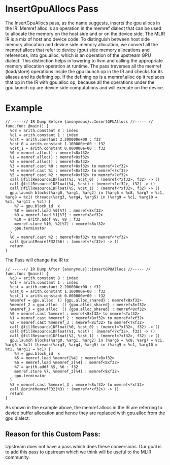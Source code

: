 # InsertGpuAllocs Pass


The InsertGpuAllocs pass, as the name suggests, inserts the gpu allocs in the IR. Memref alloc is an operation in the memref dialect that can be used to allocate the memory on the host side and or on the device side. The MLIR IR is a mix of host and device code.
To distinguish between host side memory allocation and device side memory allocation, we convert all the memref.allocs that refer to device (gpu) side memory allocations and references, into gpu.alloc, which is an operation of the upstream GPU dialect. This distinction helps in lowering to llvm and calling the appropriate memory allocation operation at runtime.
The pass traverses all the memref (load/store) operations inside the gpu launch op in the IR and checks for its aliases and its defining op. If the defining op is a memref.alloc op it replaces that op in the IR with gpu.alloc op, because all the operations under the gpu.launch op are device side computations and will execute on the device.

# Example

```
// -----// IR Dump Before {anonymous}::InsertGPUAllocs //----- //
func.func @main() {
  %c8 = arith.constant 8 : index
  %c1 = arith.constant 1 : index
  %cst = arith.constant 2.200000e+00 : f32
  %cst_0 = arith.constant 1.100000e+00 : f32
  %cst_1 = arith.constant 0.000000e+00 : f32
  %0 = memref.alloc() : memref<8xf32>
  %1 = memref.alloc() : memref<8xf32>
  %2 = memref.alloc() : memref<8xf32>
  %3 = memref.cast %0 : memref<8xf32> to memref<?xf32>
  %4 = memref.cast %1 : memref<8xf32> to memref<?xf32>
  %5 = memref.cast %2 : memref<8xf32> to memref<?xf32>
  call @fillResource1DFloat(%3, %cst_0) : (memref<?xf32>, f32) -> ()
  call @fillResource1DFloat(%4, %cst) : (memref<?xf32>, f32) -> ()
  call @fillResource1DFloat(%5, %cst_1) : (memref<?xf32>, f32) -> ()
  gpu.launch blocks(%arg0, %arg1, %arg2) in (%arg6 = %c8, %arg7 = %c1, %arg8 = %c1) threads(%arg3, %arg4, %arg5) in (%arg9 = %c1, %arg10 = %c1, %arg11 = %c1) {
    %7 = gpu.block_id  x
    %8 = memref.load %0[%7] : memref<8xf32>
    %9 = memref.load %1[%7] : memref<8xf32>
    %10 = arith.addf %8, %9 : f32
    memref.store %10, %2[%7] : memref<8xf32>
    gpu.terminator
  }
  %6 = memref.cast %2 : memref<8xf32> to memref<*xf32>
  call @printMemrefF32(%6) : (memref<*xf32>) -> ()
  return
}
```

The Pass will change the IR to:

```
// -----// IR Dump After {anonymous}::InsertGPUAllocs //----- //
func.func @main() {
  %c8 = arith.constant 8 : index
  %c1 = arith.constant 1 : index
  %cst = arith.constant 2.200000e+00 : f32
  %cst_0 = arith.constant 1.100000e+00 : f32
  %cst_1 = arith.constant 0.000000e+00 : f32
  %memref = gpu.alloc  () {gpu.alloc_shared} : memref<8xf32>
  %memref_2 = gpu.alloc  () {gpu.alloc_shared} : memref<8xf32>
  %memref_3 = gpu.alloc  () {gpu.alloc_shared} : memref<8xf32>
  %0 = memref.cast %memref : memref<8xf32> to memref<?xf32>
  %1 = memref.cast %memref_2 : memref<8xf32> to memref<?xf32>
  %2 = memref.cast %memref_3 : memref<8xf32> to memref<?xf32>
  call @fillResource1DFloat(%0, %cst_0) : (memref<?xf32>, f32) -> ()
  call @fillResource1DFloat(%1, %cst) : (memref<?xf32>, f32) -> ()
  call @fillResource1DFloat(%2, %cst_1) : (memref<?xf32>, f32) -> ()
  gpu.launch blocks(%arg0, %arg1, %arg2) in (%arg6 = %c8, %arg7 = %c1, %arg8 = %c1) threads(%arg3, %arg4, %arg5) in (%arg9 = %c1, %arg10 = %c1, %arg11 = %c1) {
    %4 = gpu.block_id  x
    %5 = memref.load %memref[%4] : memref<8xf32>
    %6 = memref.load %memref_2[%4] : memref<8xf32>
    %7 = arith.addf %5, %6 : f32
    memref.store %7, %memref_3[%4] : memref<8xf32>
    gpu.terminator
  }
  %3 = memref.cast %memref_3 : memref<8xf32> to memref<*xf32>
  call @printMemrefF32(%3) : (memref<*xf32>) -> ()
  return
}
```


As shown in the example above, the memref.allocs in the IR are referring to device buffer allocation and hence they are replaced with gpu.alloc from the gpu dialect.


## Reason for this Custom Pass:

Upstream does not have a pass which does these conversions. Our goal is to add this pass to upstream which we think will be useful to the MLIR community.
